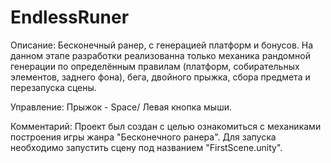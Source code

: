 # EndlessRuner

Описание: Бесконечный ранер, с генерацией платформ и бонусов. На данном этапе разработки реализованна только механика рандомной генерации по определённым правилам (платформ, собирательных элементов, заднего фона), бега, двойного прыжка, сбора предмета и перезапуска сцены.

Управление: Прыжок - Space/ Левая кнопка мыши.

Комментарий: Проект был создан с целью ознакомиться с механиками построения игры жанра "Бесконечного ранера". Для запуска необходимо запустить сцену под названием "FirstScene.unity".
